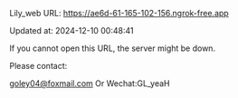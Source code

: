 Lily_web URL: https://ae6d-61-165-102-156.ngrok-free.app

Updated at: 2024-12-10 00:48:41

If you cannot open this URL, the server might be down.

Please contact: 

goley04@foxmail.com Or Wechat:GL_yeaH